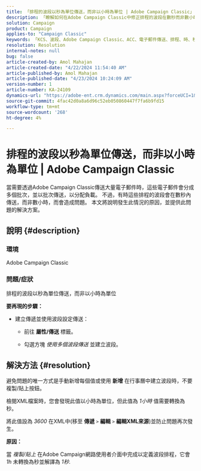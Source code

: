 ```yaml
---
title: 「排程的波段以秒為單位傳送，而非以小時為單位 | Adobe Campaign Classic」
description: 「瞭解如何在Adobe Campaign Classic中修正排程的波段在數秒而非數小時傳送的問題。」
solution: Campaign
product: Campaign
applies-to: "Campaign Classic"
keywords: 「KCS、波段、Adobe Campaign Classic、ACC、電子郵件傳送、排程、時、秒」
resolution: Resolution
internal-notes: null
bug: false
article-created-by: Amol Mahajan
article-created-date: "4/22/2024 11:54:40 AM"
article-published-by: Amol Mahajan
article-published-date: "4/23/2024 10:24:09 AM"
version-number: 1
article-number: KA-24109
dynamics-url: "https://adobe-ent.crm.dynamics.com/main.aspx?forceUCI=1&pagetype=entityrecord&etn=knowledgearticle&id=e9d08613-9f00-ef11-a1fe-6045bd006704"
source-git-commit: 4fac42d0a8a6d96c52eb050860447f7fa6b9fd15
workflow-type: tm+mt
source-wordcount: '268'
ht-degree: 4%

---
```


# 排程的波段以秒為單位傳送，而非以小時為單位 | Adobe Campaign Classic


當需要透過Adobe Campaign Classic傳送大量電子郵件時，這些電子郵件會分成多個批次，並以批次傳送，以分配負載。 不過，有時這些排程的波段會在數秒內傳送，而非數小時，而會造成問題。 本文將說明發生此情況的原因，並提供此問題的解決方案。

## 說明 {#description}


### <b>環境</b>

Adobe Campaign Classic



### <b>問題/症狀</b>

排程的波段以秒為單位傳送，而非以小時為單位

<b>要再現的步驟：</b>

- 建立傳遞並使用波段設定傳送：



   - 前往 <b>屬性/傳送</b> 標籤。


   - 勾選方塊 *使用多個波段傳送* 並建立波段。






## 解決方法 {#resolution}


避免問題的唯一方式是手動新增每個值或使用 <b>新增</b> 在行事曆中建立波段時，不要複製/貼上按鈕。

檢閱XML檔案時，您會發現此值以小時為單位，但此值為 *1小時* 值需要轉換為秒。

將此值設為 *3600* 在XML中(移至 <b>傳遞</b> `>`  <b>編輯</b> `>`  <b>編輯XML來源</b>)並防止問題再次發生。

<b>原因：</b>

當 *複製/貼上* 在Adobe Campaign網路使用者介面中完成以定義波段排程，它會 *1h* 未轉換為秒並解譯為 *1秒*.
